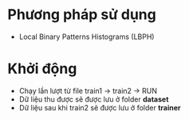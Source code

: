 # Phương pháp sử dụng
- Local Binary Patterns Histograms (LBPH)
# Khởi động
- Chạy lần lượt từ file train1 -> train2 -> RUN
- Dữ liệu thu được sẽ được lưu ở folder **dataset**
- Dữ liệu sau khi train2 sẽ được lưu ở folder **trainer**
